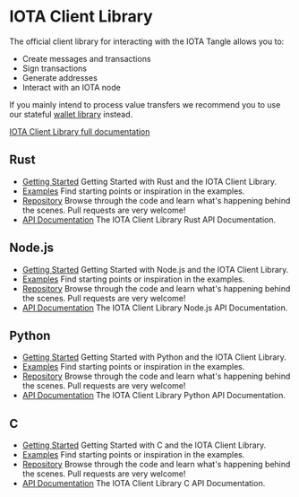 # IOTA Client Library

The official client library for interacting with the IOTA Tangle allows you to:

- Create messages and transactions
- Sign transactions
- Generate addresses
- Interact with an IOTA node

If you mainly intend to process value transfers we recommend you to use our stateful [wallet library](./wallet.md) instead.

[IOTA Client Library full documentation](https://client-lib.docs.iota.org)

## Rust

- [Getting Started](https://client-lib.docs.iota.org/libraries/rust/getting_started.html)
  Getting Started with Rust and the IOTA Client Library.
- [Examples](https://client-lib.docs.iota.org/libraries/rust/examples.html)
  Find starting points or inspiration in the examples.
- [Repository](https://github.com/iotaledger/iota.rs)
  Browse through the code and learn what's happening behind the scenes. Pull requests are very welcome!
- [API Documentation](https://client-lib.docs.iota.org/docs/iota/index.html)
  The IOTA Client Library Rust API Documentation.

## Node.js

- [Getting Started](https://client-lib.docs.iota.org/libraries/nodejs/getting_started.html)
  Getting Started with Node.js and the IOTA Client Library.
- [Examples](https://client-lib.docs.iota.org/libraries/nodejs/examples.html)
  Find starting points or inspiration in the examples.
- [Repository](https://github.com/iotaledger/iota.rs)
  Browse through the code and learn what's happening behind the scenes. Pull requests are very welcome!
- [API Documentation](https://client-lib.docs.iota.org/libraries/nodejs/api_reference.html)
  The IOTA Client Library Node.js API Documentation.


## Python

- [Getting Started](https://github.com/iotaledger/iota.rs/tree/dev/bindings/python)
  Getting Started with Python and the IOTA Client Library.
- [Examples](https://github.com/iotaledger/iota.rs/tree/dev/bindings/python/examples)
  Find starting points or inspiration in the examples.
- [Repository](https://github.com/iotaledger/iota.rs/tree/dev/bindings/python)
  Browse through the code and learn what's happening behind the scenes. Pull requests are very welcome!
- [API Documentation](https://github.com/iotaledger/iota.rs/tree/dev/bindings/python)
  The IOTA Client Library Python API Documentation.

## C

- [Getting Started](https://iota-c-client.readthedocs.io/en/latest/index.html)
  Getting Started with C and the IOTA Client Library.
- [Examples](https://iota-c-client.readthedocs.io/en/latest/client_examples.html)
  Find starting points or inspiration in the examples.
- [Repository](https://github.com/iotaledger/iota.c)
  Browse through the code and learn what's happening behind the scenes. Pull requests are very welcome!
- [API Documentation](https://iota-c-client.readthedocs.io/en/latest/api/client.html)
  The IOTA Client Library C API Documentation.
